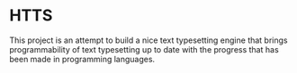 # HTTS

This project is an attempt to build a nice text typesetting engine that brings
programmability of text typesetting up to date with the progress that has been
made in programming languages.
